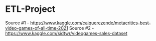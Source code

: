 # ETL-Project

Source #1 - https://www.kaggle.com/caiquerezende/metacritics-best-video-games-of-all-time-2021
Source #2 - https://www.kaggle.com/sidtwr/videogames-sales-dataset
